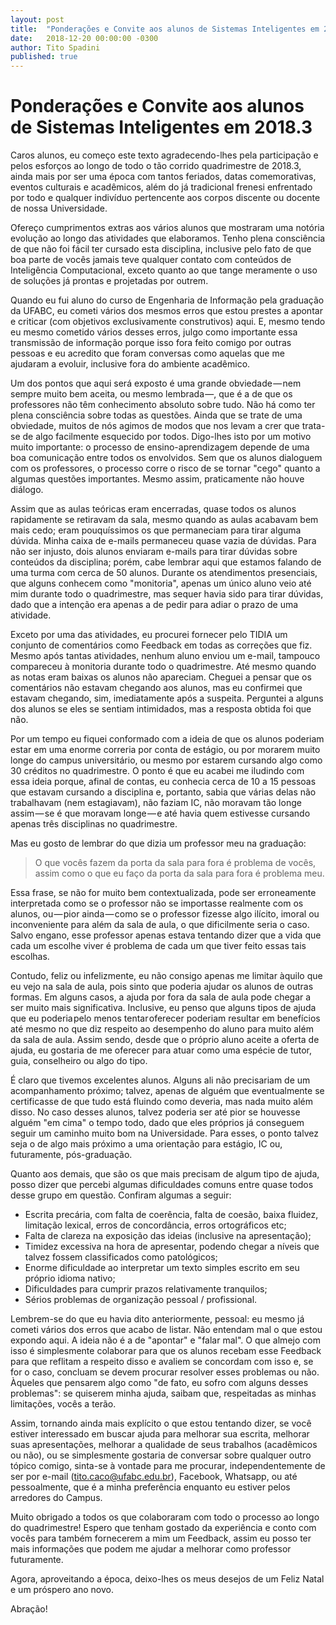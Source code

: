 ```yaml
---
layout:	post
title: 	"Ponderações e Convite aos alunos de Sistemas Inteligentes em 2018.3"
date:	2018-12-20 00:00:00 -0300
author:	Tito Spadini
published: true
---
```


# Ponderações e Convite aos alunos de Sistemas Inteligentes em 2018.3

Caros alunos, eu começo este texto agradecendo-lhes pela participação e pelos esforços ao longo de todo o tão corrido quadrimestre de 2018.3, ainda mais por ser uma época com tantos feriados, datas comemorativas, eventos culturais e acadêmicos, além do já tradicional frenesi enfrentado por todo e qualquer indivíduo pertencente aos corpos discente ou docente de nossa Universidade.

Ofereço cumprimentos extras aos vários alunos que mostraram uma notória evolução ao longo das atividades que elaboramos. Tenho plena consciência de que não foi fácil ter cursado esta disciplina, inclusive pelo fato de que boa parte de vocês jamais teve qualquer contato com conteúdos de Inteligência Computacional, exceto quanto ao que tange meramente o uso de soluções já prontas e projetadas por outrem.

Quando eu fui aluno do curso de Engenharia de Informação pela graduação da UFABC, eu cometi vários dos mesmos erros que estou prestes a apontar e criticar (com objetivos exclusivamente construtivos) aqui. E, mesmo tendo eu mesmo cometido vários desses erros, julgo como importante essa transmissão de informação porque isso fora feito comigo por outras pessoas e eu acredito que foram conversas como aquelas que me ajudaram a evoluir, inclusive fora do ambiente acadêmico.

Um dos pontos que aqui será exposto é uma grande obviedade — nem sempre muito bem aceita, ou mesmo lembrada —, que é a de que os professores não têm conhecimento absoluto sobre tudo. Não há como ter plena consciência sobre todas as questões. Ainda que se trate de uma obviedade, muitos de nós agimos de modos que nos levam a crer que trata-se de algo facilmente esquecido por todos. Digo-lhes isto por um motivo muito importante: o processo de ensino-aprendizagem depende de uma boa comunicação entre todos os envolvidos. Sem que os alunos dialoguem com os professores, o processo corre o risco de se tornar "cego" quanto a algumas questões importantes. Mesmo assim, praticamente não houve diálogo.

Assim que as aulas teóricas eram encerradas, quase todos os alunos rapidamente se retiravam da sala, mesmo quando as aulas acabavam bem mais cedo; eram pouquíssimos os que permaneciam para tirar alguma dúvida. Minha caixa de e-mails permaneceu quase vazia de dúvidas. Para não ser injusto, dois alunos enviaram e-mails para tirar dúvidas sobre conteúdos da disciplina; porém, cabe lembrar aqui que estamos falando de uma turma com cerca de 50 alunos. Durante os atendimentos presenciais, que alguns conhecem como "monitoria", apenas um único aluno veio até mim durante todo o quadrimestre, mas sequer havia sido para tirar dúvidas, dado que a intenção era apenas a de pedir para adiar o prazo de uma atividade.

Exceto por uma das atividades, eu procurei fornecer pelo TIDIA um conjunto de comentários como Feedback em todas as correções que fiz. Mesmo após tantas atividades, nenhum aluno enviou um e-mail, tampouco compareceu à monitoria durante todo o quadrimestre. Até mesmo quando as notas eram baixas os alunos não apareciam. Cheguei a pensar que os comentários não estavam chegando aos alunos, mas eu confirmei que estavam chegando, sim, imediatamente após a suspeita. Perguntei a alguns dos alunos se eles se sentiam intimidados, mas a resposta obtida foi que não.

Por um tempo eu fiquei conformado com a ideia de que os alunos poderiam estar em uma enorme correria por conta de estágio, ou por morarem muito longe do campus universitário, ou mesmo por estarem cursando algo como 30 créditos no quadrimestre. O ponto é que eu acabei me iludindo com essa ideia porque, afinal de contas, eu conhecia cerca de 10 a 15 pessoas que estavam cursando a disciplina e, portanto, sabia que várias delas não trabalhavam (nem estagiavam), não faziam IC, não moravam tão longe assim — se é que moravam longe — e até havia quem estivesse cursando apenas três disciplinas no quadrimestre.

Mas eu gosto de lembrar do que dizia um professor meu na graduação:

> O que vocês fazem da porta da sala para fora é problema de vocês, assim como o que eu faço da porta da sala para fora é problema meu.

Essa frase, se não for muito bem contextualizada, pode ser erroneamente interpretada como se o professor não se importasse realmente com os alunos, ou — pior ainda — como se o professor fizesse algo ilícito, imoral ou inconveniente para além da sala de aula, o que dificilmente seria o caso. Salvo engano, esse professor apenas estava tentando dizer que a vida que cada um escolhe viver é problema de cada um que tiver feito essas tais escolhas.

Contudo, feliz ou infelizmente, eu não consigo apenas me limitar àquilo que eu vejo na sala de aula, pois sinto que poderia ajudar os alunos de outras formas. Em alguns casos, a ajuda por fora da sala de aula pode chegar a ser muito mais significativa. Inclusive, eu penso que alguns tipos de ajuda que eu poderia pelo menos tentar oferecer poderiam resultar em benefícios até mesmo no que diz respeito ao desempenho do aluno para muito além da sala de aula. Assim sendo, desde que o próprio aluno aceite a oferta de ajuda, eu gostaria de me oferecer para atuar como uma espécie de tutor, guia, conselheiro ou algo do tipo.

É claro que tivemos excelentes alunos. Alguns ali não precisariam de um acompanhamento próximo; talvez, apenas de alguém que eventualmente se certificasse de que tudo está fluindo como deveria, mas nada muito além disso. No caso desses alunos, talvez poderia ser até pior se houvesse alguém "em cima" o tempo todo, dado que eles próprios já conseguem seguir um caminho muito bom na Universidade. Para esses, o ponto talvez seja o de algo mais próximo a uma orientação para estágio, IC ou, futuramente, pós-graduação.

Quanto aos demais, que são os que mais precisam de algum tipo de ajuda, posso dizer que percebi algumas dificuldades comuns entre quase todos desse grupo em questão. Confiram algumas a seguir:

* Escrita precária, com falta de coerência, falta de coesão, baixa fluidez, limitação lexical, erros de concordância, erros ortográficos etc;
* Falta de clareza na exposição das ideias (inclusive na apresentação);
* Timidez excessiva na hora de apresentar, podendo chegar a níveis que talvez fossem classificados como patológicos;
* Enorme dificuldade ao interpretar um texto simples escrito em seu próprio idioma nativo;
* Dificuldades para cumprir prazos relativamente tranquilos;
* Sérios problemas de organização pessoal / profissional.

Lembrem-se do que eu havia dito anteriormente, pessoal: eu mesmo já cometi vários dos erros que acabo de listar. Não entendam mal o que estou expondo aqui. A ideia não é a de "apontar" e "falar mal". O que almejo com isso é simplesmente colaborar para que os alunos recebam esse Feedback para que reflitam a respeito disso e avaliem se concordam com isso e, se for o caso, concluam se devem procurar resolver esses problemas ou não. Àqueles que pensarem algo como "de fato, eu sofro com alguns desses problemas": se quiserem minha ajuda, saibam que, respeitadas as minhas limitações, vocês a terão.

Assim, tornando ainda mais explícito o que estou tentando dizer, se você estiver interessado em buscar ajuda para melhorar sua escrita, melhorar suas apresentações, melhorar a qualidade de seus trabalhos (acadêmicos ou não), ou se simplesmente gostaria de conversar sobre qualquer outro tópico comigo, sinta-se à vontade para me procurar, independentemente de ser por e-mail (tito.caco@ufabc.edu.br), Facebook, Whatsapp, ou até pessoalmente, que é a minha preferência enquanto eu estiver pelos arredores do Campus.

Muito obrigado a todos os que colaboraram com todo o processo ao longo do quadrimestre! Espero que tenham gostado da experiência e conto com vocês para também fornecerem a mim um Feedback, assim eu posso ter mais informações que podem me ajudar a melhorar como professor futuramente.

Agora, aproveitando a época, deixo-lhes os meus desejos de um Feliz Natal e um próspero ano novo.

Abração!